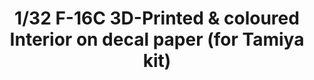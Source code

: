 ---
layout: product
title: "1/32 F-16C 3D-Printed & coloured Interior on decal paper (for Tamiya kit)"
price: "3600" 
desc: "3D Dekal"
img_path: "/assets/img/QD32003.webp"
brand: "Quinta Studio"
available: false
special_offer: false
new: false
soon: false
cat: "010000"
subcat: "016000"
subsubcat: "0N/A"
sifra: "QD32003"
popular: false
---